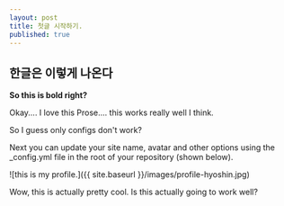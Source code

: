 ```yaml
---
layout: post
title: 첫글 시작하기.
published: true
---
```


## 한글은 이렇게 나온다

**So this is bold right?** 

Okay.... I love this Prose.... this works really well I think.

So I guess only configs don't work?

Next you can update your site name, avatar and other options using the _config.yml file in the root of your repository (shown below).

![this is my profile.]({{ site.baseurl }}/images/profile-hyoshin.jpg)

Wow, this is actually pretty cool. Is this actually going to work well?

